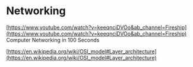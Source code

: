 # Networking

[https://www.youtube.com/watch?v=keeqnciDVOo&ab_channel=Fireship](https://www.youtube.com/watch?v=keeqnciDVOo&ab_channel=Fireship)
Computer Networking in 100 Seconds

[https://en.wikipedia.org/wiki/OSI_model#Layer_architecture](https://en.wikipedia.org/wiki/OSI_model#Layer_architecture)